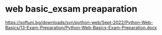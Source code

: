 # web basic_exsam preaparation

https://softuni.bg/downloads/svn/python-web/Sept-2022/Python-Web-Basics/13-Exam-Preparation/Python-Web-Basics-Exam-Preparation.docx
